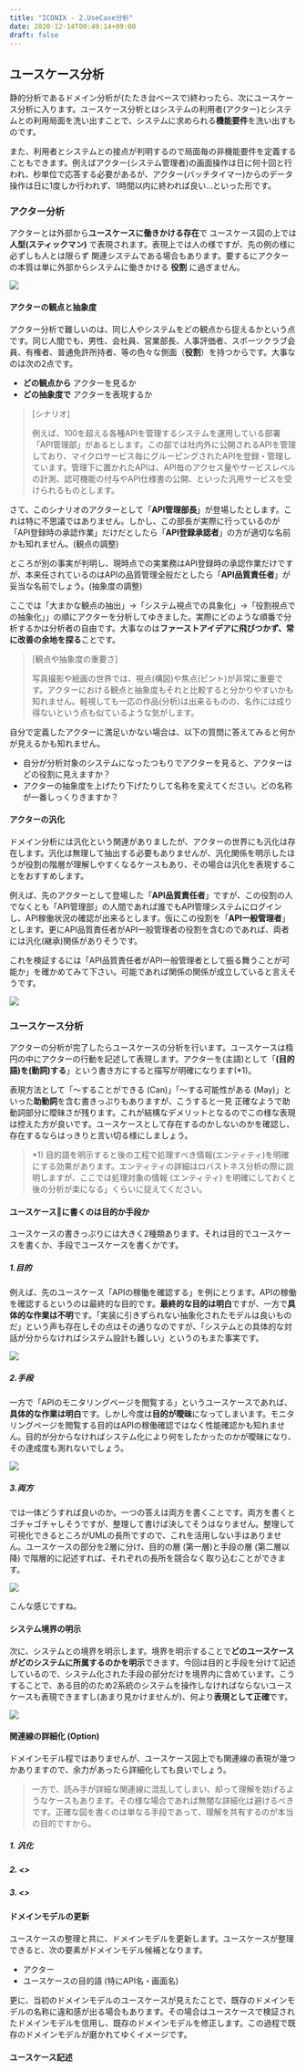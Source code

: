 ```yaml
---
title: "ICONIX - 2.UseCase分析"
date: 2020-12-14T00:49:14+09:00
draft: false
---
```


##  ユースケース分析
静的分析であるドメイン分析が(たたき台ベースで)終わったら、次にユースケース分析に入ります。ユースケース分析とはシステムの利用者(アクター)とシステムとの利用局面を洗い出すことで、システムに求められる**機能要件**を洗い出すものです。

また、利用者とシステムとの接点が判明するので局面毎の非機能要件を定義することもできます。例えばアクター(システム管理者)の画面操作は日に何十回と行われ、秒単位で応答する必要があるが、アクター(バッチタイマー)からのデータ操作は日に1度しか行われず、1時間以内に終われば良い…といった形です。

### アクター分析
アクターとは外部から**ユースケースに働きかける存在**で ユースケース図の上では **人型(スティックマン)** で表現されます。表現上では人の様ですが、先の例の様に必ずしも人とは限らず 関連システムである場合もあります。要するにアクターの本質は単に外部からシステムに働きかける **役割** に過ぎません。

![](./actor.png)

#### アクターの観点と抽象度

アクター分析で難しいのは、同じ人やシステムをどの観点から捉えるかという点です。同じ人間でも、男性、会社員、営業部長、人事評価者、スポーツクラブ会員、有権者、普通免許所持者、等の色々な側面（**役割**）を持つからです。大事なのは次の2点です。
- **どの観点から** アクターを見るか
- **どの抽象度で** アクターを表現するか

> [シナリオ]  
> 
> 例えば、100を超える各種APIを管理するシステムを運用している部署「API管理部」があるとします。この部では社内外に公開されるAPIを管理しており、マイクロサービス毎にグルーピングされたAPIを登録・管理しています。管理下に置かれたAPIは、API毎のアクセス量やサービスレベルの計測、認可機能の付与やAPI仕様書の公開、といった汎用サービスを受けられるものとします。

さて、このシナリオのアクターとして「**API管理部長**」が登場したとします。これは特に不思議ではありません。しかし、この部長が実際に行っているのが「API登録時の承認作業」だけだとしたら「**API登録承認者**」の方が適切な名前かも知れません。(観点の調整)

ところが別の事実が判明し、現時点での実業務はAPI登録時の承認作業だけですが、本来任されているのはAPIの品質管理全般だとしたら「**API品質責任者**」が妥当な名前でしょう。(抽象度の調整)

ここでは「大まかな観点の抽出」→「システム視点での具象化」→「役割視点での抽象化」」の順にアクターを分析してゆきました。実際にどのような順番で分析するかは分析者の自由です。大事なのは**ファーストアイデアに飛びつかず、常に改善の余地を探る**ことです。

> [観点や抽象度の重要さ]
> 
> 写真撮影や絵画の世界では、視点(構図)や焦点(ピント)が非常に重要です。アクターにおける観点と抽象度もそれと比較すると分かりやすいかも知れません。軽視しても一応の作品(分析)は出来るものの、名作には成り得ないという点も似ているような気がします。

自分で定義したアクターに満足いかない場合は、以下の質問に答えてみると何かが見えるかも知れません。

- 自分が分析対象のシステムになったつもりでアクターを見ると、アクターはどの役割に見えますか？
- アクターの抽象度を上げたり下げたりして名称を変えてください。どの名称が一番しっくりきますか？

#### アクターの汎化
ドメイン分析には汎化という関連がありましたが、アクターの世界にも汎化は存在します。汎化は無理して抽出する必要もありませんが、汎化関係を明示したほうが役割の階層が理解しやすくなるケースもあり、その場合は汎化を表現することをおすすめします。

例えば、先のアクターとして登場した「**API品質責任者**」ですが、この役割の人でなくとも「API管理部」の人間であれば誰でもAPI管理システムにログインし、API稼働状況の確認が出来るとします。仮にこの役割を「**API一般管理者**」とします。更にAPI品質責任者がAPI一般管理者の役割を含むのであれば、両者には汎化(継承)関係がありそうです。

これを検証するには「API品質責任者がAPI一般管理者として振る舞うことが可能か」を確かめてみて下さい。可能であれば関係の関係が成立していると言えそうです。

![](usecase.png)

### ユースケース分析
アクターの分析が完了したらユースケースの分析を行います。ユースケースは楕円の中にアクターの行動を記述して表現します。アクターを(主語)として「**(目的語)を(動詞)する**」という書き方にすると描写が明確になります(*1)。

表現方法として「〜することができる (Can)」「〜する可能性がある (May)」といった**助動詞**を含む書きっぷりもありますが、こうすると一見 正確なようで助動詞部分に曖昧さが残ります。これが結構なデメリットとなるのでこの様な表現は控えた方が良いです。ユースケースとして存在するのかしないのかを確認し、存在するならはっきりと言い切る様にしましょう。

> *1) 目的語を明示すると後の工程で処理すべき情報(エンティティ)を明確にする効果があります。エンティティの詳細はロバストネス分析の際に説明しますが、ここでは処理対象の情報 (エンティティ) を明確にしておくと後の分析が楽になる」くらいに捉えてください。

#### ユースケースに書くのは目的か手段か
ユースケースの書きっぷりには大きく2種類あります。それは目的でユースケースを書くか、手段でユースケースを書くかです。

##### 1.目的
例えば、先のユースケース「APIの稼働を確認する」を例にとります。APIの稼働を確認するというのは最終的な目的です。**最終的な目的は明白**ですが、一方で**具体的な作業は不明**です。「実装に引きずられない抽象化されたモデルは良いものだ」という声も存在しその点はその通りなのですが、「システムとの具体的な対話が分からなければシステム設計も難しい」というのもまた事実です。

![](usecase-abs.png)

##### 2.手段
一方で「APIのモニタリングページを閲覧する」というユースケースであれば、**具体的な作業は明白**です。しかし今度は**目的が曖昧**になってしまいます。モニタリングページを閲覧する目的はAPIの稼働確認ではなく性能確認かも知れません。目的が分からなければシステム化により何をしたかったのかが曖昧になり、その達成度も測れないでしょう。

![](usecase-det.png)

##### 3.両方
では一体どうすれば良いのか。一つの答えは両方を書くことです。両方を書くとゴチャゴチャしそうですが、整理して書けば決してそうはなりません。整理して可視化できるところがUMLの長所ですので、これを活用しない手はありません。ユースケースの部分を2層に分け、目的の層 (第一層)と手段の層 (第二層以降) で階層的に記述すれば、それぞれの長所を競合なく取り込むことができます。

![](usecase-both.png)

こんな感じですね。

#### システム境界の明示
次に、システムとの境界を明示します。境界を明示することで**どのユースケースがどのシステムに所属するのかを明示**できます。今回は目的と手段を分けて記述しているので、システム化された手段の部分だけを境界内に含めています。こうすることで、ある目的のため2系統のシステムを操作しなければならないユースケースも表現できますし(あまり見かけませんが)、何より**表現として正確**です。

![](usecase-both2.png)

#### 関連線の詳細化 (Option)
ドメインモデル程ではありませんが、ユースケース図上でも関連線の表現が幾つかありますので、余力があったら詳細化しても良いでしょう。
> 一方で、読み手が詳細な関連線に混乱してしまい、却って理解を妨げるようなケースもあります。その様な場合であれば無闇な詳細化は避けるべきです。正確な図を書くのは単なる手段であって、理解を共有するのが本当の目的ですから。

##### 1. 汎化
##### 2. <<extend>>
##### 3. <<include>>

#### ドメインモデルの更新
ユースケースの整理と共に、ドメインモデルを更新します。ユースケースが整理できると、次の要素がドメインモデル候補となります。

- アクター
- ユースケースの目的語 (特にAPI名・画面名)

更に、当初のドメインモデルのユースケースが見えたことで、既存のドメインモデルの名称に違和感が出る場合もあります。その場合はユースケースで検証されたドメインモデルを信用し、既存のドメインモデルを修正します。この過程で既存のドメインモデルが磨かれてゆくイメージです。

#### ユースケース記述

<!-- 要件定義ではなく詳細設計 -->
<!-- 紙芝居 -->

<!-- 何故APIのモデリングが重要なのか => 人間の扱う画面とちがって変更出来ないから -->
